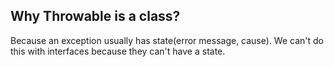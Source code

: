 ## Why Throwable is a class?
Because an exception usually has state(error message, cause). We can't do this with interfaces because they can't have a state.
